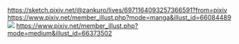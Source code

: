 https://sketch.pixiv.net/@zankuro/lives/6971164093257366591?from=pixiv
https://www.pixiv.net/member_illust.php?mode=manga&illust_id=66084489
![](https://i.pximg.net/img-master/img/2017/11/29/05/45/38/66084489_p0_master1200.jpg)
https://www.pixiv.net/member_illust.php?mode=medium&illust_id=66373502
